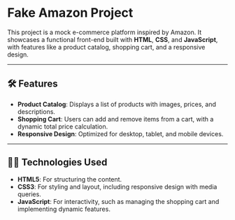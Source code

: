 # Fake Amazon Project

This project is a mock e-commerce platform inspired by Amazon. It showcases a functional front-end built with **HTML**, **CSS**, and **JavaScript**, with features like a product catalog, shopping cart, and a responsive design.

---

## 🛠️ **Features**
- **Product Catalog**: Displays a list of products with images, prices, and descriptions.
- **Shopping Cart**: Users can add and remove items from a cart, with a dynamic total price calculation.
- **Responsive Design**: Optimized for desktop, tablet, and mobile devices.

  
---

## 🧑‍💻 **Technologies Used**
- **HTML5**: For structuring the content.
- **CSS3**: For styling and layout, including responsive design with media queries.
- **JavaScript**: For interactivity, such as managing the shopping cart and implementing dynamic features.



